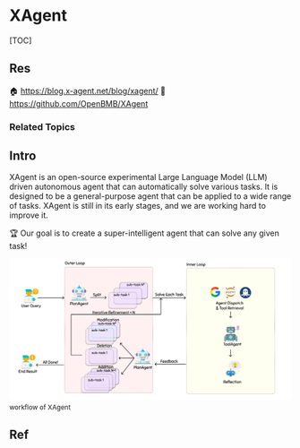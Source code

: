 # XAgent

[TOC]



## Res
🏠 https://blog.x-agent.net/blog/xagent/
🚧 https://github.com/OpenBMB/XAgent


### Related Topics



## Intro
XAgent is an open-source experimental Large Language Model (LLM) driven autonomous agent that can automatically solve various tasks. It is designed to be a general-purpose agent that can be applied to a wide range of tasks. XAgent is still in its early stages, and we are working hard to improve it.

🏆 Our goal is to create a super-intelligent agent that can solve any given task!

![](../../../../../../../Assets/Pics/Pasted%20image%2020240602210117.png)
<small>workflow of XAgent</small>



## Ref
